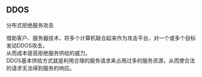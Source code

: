## DDOS
分布式拒绝服务攻击  

借助客户、服务器技术，将多个计算机联合起来作为攻击平台，对一个或多个目标发动DDOS攻击，  
从而成本提高拒绝服务供给的威力。    
DDOS基本供给方式就是利用合理的服务请求来占用过多的服务资源，从而使合法的请求无法得到服务的响应。  